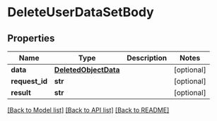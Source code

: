 # DeleteUserDataSetBody

## Properties
Name | Type | Description | Notes
------------ | ------------- | ------------- | -------------
**data** | [**DeletedObjectData**](DeletedObjectData.md) |  | [optional] 
**request_id** | **str** |  | [optional] 
**result** | **str** |  | [optional] 

[[Back to Model list]](../README.md#documentation-for-models) [[Back to API list]](../README.md#documentation-for-api-endpoints) [[Back to README]](../README.md)


